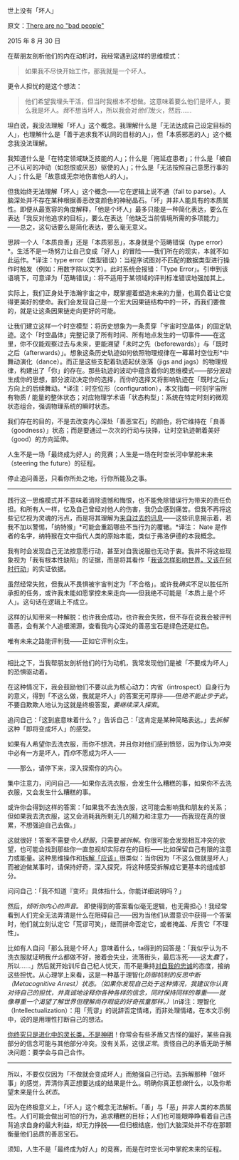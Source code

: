 世上没有「坏人」

原文：[There are no "bad people"](https://mindingourway.com/there-are-no/)

2015 年 8 月 30 日

在帮朋友剖析他们的内在动机时，我经常遇到这样的思维模式：

> 如果我不尽快开始工作，那我就是一个坏人。

更令人担忧的是这个想法：

> 他们希望我埋头干活，但当时我根本不想做。这意味着要么他们是坏人，要么我是坏人。*我*不想当坏人，所以我会对*他们*发火，然后......

坦白说，我没法理解「坏人」这个概念。我理解什么是「无法达成自己设定目标的人」，也理解什么是「善于追求我不认同的目标的人」，但「本质邪恶的人」这个概念我没法理解。

我知道什么是「在特定领域缺乏技能的人」；什么是「拖延症患者」；什么是「被自己不认可的冲动（如怨恨或厌恶）驱使的人」；什么是「无法按照自己意愿行事的人」；什么是「故意或无奈地伤害他人的人」。

但我始终无法理解「坏人」这个概念——它在逻辑上说不通（fail to parse）。人脑深处并不存在某种根据善恶改变颜色的神秘晶石。「坏」并非人能具有的本质属性。即便从最宽容的角度解释，「他是个坏人」最多只能是一种简化表达，要么在表达「我反对他追求的目标」，要么在表达「他缺乏当前情境所需的多项能力」——总之，这句话要么是简化表达，要么毫无意义。

思辨一个人「本质良善」还是「本质邪恶」，本身就是个范畴错误（type error）*。生活不是一场努力让自己变成「好人」的冒险——我们所在的现实，本就不如此运作。*译注：type error（类型错误）：当程序试图对不匹配的数据类型进行操作时触发（例如：用数字除以文字）。此时系统会报错：「Type Error」。引申到该语境下，可意译为「范畴错误」：将不适用于某领域的评判标准错误地强加其上。

实际上，我们正身处于浩瀚宇宙之中，既掌握着塑造未来的力量，也肩负着让它变得更美好的使命。我们会发现自己是一个宏大因果链结构中的一环，而我们要做的，就是让这条因果链走向更好的可能。

让我们建立这样一个时空模型：将历史想象为一条贯穿「宇宙时空晶体」的固定轨迹。这个「时空晶体」完整记录了所有时间、所有地点发生的一切事件——在这里，你不仅能观察过去与未来，更能溯望「未时之先（beforewards）」与「既时之后（afterwards）」。想象这条历史轨迹如何依照物理规律在一幕幕时空位形*中舞动演化（dance）。而正是这些支配着轨迹起伏涨落（jigs and jags）的物理规律，构建出了「你」的存在。那些轨迹的波动中蕴含着你的思维模式——部分波动生成你的思想，部分波动决定你的选择，而你的选择又将影响轨迹在「既时之后」方向上的后续舞动。*译注：时空位形（configuration），本文指每一时刻宇宙所有物质 / 能量的整体状态；对应物理学术语「状态构型」：系统在特定时刻的微观状态组合，强调物理系统的瞬时状态。

我们存在的目的，不是去改变内心深处「善恶宝石」的颜色，将它维持在「良善（goodness）」状态；而是要通过一次次的行动与抉择，让时空轨迹朝着美好（good）的方向延伸。

人生不是一场「最终成为好人」的竞赛；人生是一场在时空长河中掌舵未来（steering the future）的征程。

停止追问善恶，只看你所处之地，行你所能及之事。

------

践行这一思维模式并不意味着消除遗憾和悔恨，也不能免除错误行为带来的责任负担。和所有人一样，忆及自己曾经对他人的伤害，我仍会感到痛苦。但我不再将这些记忆视为灵魂的污点，而是将其理解为[来自过去的讯息](https://mindingourway.com/staring-into-regrets/)——这些讯息揭示着，若我不加以警惕，「纳特猴」*可能会重蹈哪些不当行为的覆辙。*译注： Nate 是作者的名字，纳特猴在文中指代人类的原始本能，类似于弗洛伊德的本我概念。

我有时会发现自己无法按意愿行动，甚至对自我说服也无动于衷。我并不将这些现象视为「我有根本性缺陷」的证据，而是将其看作「[我该怎样影响世界，又该在何时行动](https://mindingourway.com/where-coulds-go/)」的实证依据。

虽然经常失败，但我从不畏惧被宇宙判定为「不合格」。或许我*确实*不足以胜任所承担的任务，或许我未能如愿掌控未来走向——但我绝不可能是「本质上是个坏人」。这句话在逻辑上不成立。

这样的认知带来一种解脱：也许我会成功，也许我会失败，但不存在说我会被评判善恶，会有某个人追根溯源，查看我内心深处的善恶宝石是绿色还是红色。

唯有未来之路能评判我——正如它评判众生。

------

相比之下，当我帮朋友剖析他们的行为动机，我常发现他们是被「不要成为坏人」的恐惧驱动着。

在这种情况下，我会鼓励他们不要以此为核心动力：内省（introspect）自身行为的意义，得到「不这么做，我就是坏人」的答案无可厚非——但*绝不能止步于此*，不要自欺欺人地认为这就是终极答案，*要继续深入探索*。

追问自己：「这到底意味着什么？」告诉自己：「这肯定是某种简略表达。」去*拆解*这种「即将变成坏人」的感受。

如果有人希望你去洗衣服，而你不想洗，并且你对他们感到愤怒，因为你认为冲突中必有一方是坏人，而*你*不愿成为坏人——

——那么，请停下来，深入探索你的内心。

集中注意力，问问自己——如果你去洗衣服，会发生什么糟糕的事，如果你不去洗衣服，又会发生什么糟糕的事。

或许你会得到这样的答案：「如果我不去洗衣服，这可能会影响我和朋友的关系；但如果我去洗衣服，这又会消耗我所剩无几的精力和注意力——而我现在真的很累，不想强迫自己去做。」

这就很好！答案不需要*令人舒服*，只需要*被拆解*。你很可能会发现相互冲突的欲望，也可能会找到那些你一直忽视却实际存在的目标——比如保留自己有限的注意力或能量。这种思维操作和[拆解「应该」](https://mindingourway.com/should-considered-harmful/)很类似：当你因为「不这么做就是坏人」而被迫做某事时，请保持好奇，深入探究，将这种感受拆解成它更基本的组成部分。

问问自己：「我不知道『变坏』具体指什么，你能详细说明吗？」

然后，*倾听你内心的声音。* 即使得到的答案看似毫无逻辑，也无需担心！我经常看到人们完全无法弄清是什么在阻碍自己——因为当他们从潜意识中获得一个答案时，他们就立刻认定它「荒谬可笑」，继而拼命否定它，或者掩盖、斥责它「不理性」。

比如有人自问「那么我是个坏人」意味着什么，ta得到的回答是：「我似乎认为不洗衣服就证明我*什么*都做不好，接着会失业，流落街头，最后冻死——这太*蠢*了，所以......」然后就开始训斥自己杞人忧天，而不是秉持[对自我的忠诚](https://mindingourway.com/productivity-through-self-loyalty/)的态度，接纳这些担忧。从心理学上来看，这是一种基于理智化*防御机制的反思中断（Metacognitive Arrest）状态。（如果你发现自己处于这种情况，我建议你认真对待自己的担忧，并真诚地诠释你各种各样的信念，同时保持同样的尊重——就像尊重一个渴望了解世界但理解尚存瑕疵的好奇孩童那样。）\n*译注：理智化（Intellectualization）：用「荒谬」的说辞否定情绪，而非处理情绪。在本文示例中，说的是用理性打断自己的想法。

[你终究只是进化中的灵长类，不是神明](https://mindingourway.com/not-yet-gods/)！你常会有些矛盾又古怪的偏好，某些自我部分的信念可能与其他部分冲突。没有关系，这很*正常*。责怪自己的矛盾无助于解决问题：要学会与自己合作。

------

所以，不要仅仅因为「不做就会变成坏人」而勉强自己行动。去拆解那种「做坏事」的感觉，弄清你真正想要达成的结果是什么。明确你真正想*做*什么，以及你希望未来是什么*状态*。

因为在终极意义上，「坏人」这个概念无法解析。「善」与「恶」并非人类的本质属性。人们可能会做出可怕的行为，追求糟糕的目标；人们也可能眼睁睁看着自己违背追求自身的最大利益，却无力挣脱——但归根结底，他们大脑深处并不存在那颗衡量他们品质的善恶宝石。

须知，人生不是「最终成为好人」的竞赛，而是在时空长河中掌舵未来的征程。
